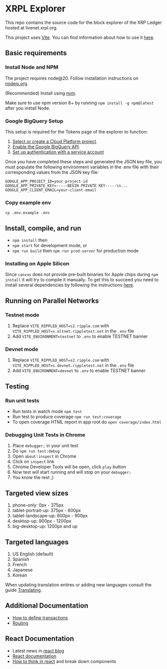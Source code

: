 # XRPL Explorer

This repo contains the source code for the block explorer of the XRP Ledger hosted at livenet.xrpl.org.

This project uses [Vite](https://vitejs.dev/). You can find information about how to use it [here](https://vitejs.dev/guide/cli.html).

## Basic requirements

### Install Node and NPM

The project requires node@20. Follow installation instructions on [nodejs.org](https://nodejs.org/en/).

(Recommended) Install using [nvm](https://github.com/nvm-sh/nvm).

Make sure to use npm version 8+ by running `npm install -g npm@latest` after you install Node.

### Google BigQuery Setup

This setup is required for the Tokens page of the explorer to function:

1.  [Select or create a Cloud Platform project][projects].
1.  [Enable the Google BigQuery API][enable_api].
1.  [Set up authentication with a service account][auth]

Once you have completed these steps and generated the JSON key file, you must populate the following environment variables in the .env file with their corresponding values from the JSON key file:

```
GOOGLE_APP_PROJECT_ID=your-project-id
GOOGLE_APP_PRIVATE_KEY=-----BEGIN PRIVATE KEY-----\n...
GOOGLE_APP_CLIENT_EMAIL=your-client-email
```

### Copy example env

`cp .env.example .env`

## Install, compile, and run

- `npm install` then
- `npm start` for development mode, or
- `npm run build` then `npm run prod-server` for production mode

### Installing on Apple Silicon

Since `canvas` does not provide pre-built binaries for Apple chips during `npm install` it will try to compile it manually. To get this to succeed you need to install several dependencies by following the instructions [here](https://github.com/Automattic/node-canvas#compiling).

## Running on Parallel Networks

### Testnet mode

1. Replace `VITE_RIPPLED_HOST=s2.ripple.com` with `VITE_RIPPLED_HOST=s.altnet.rippletest.net` in the `.env` file
1. Add `VITE_ENVIRONMENT=testnet` to `.env` to enable TESTNET banner

### Devnet mode

1. Replace `VITE_RIPPLED_HOST=s2.ripple.com` with `VITE_RIPPLED_HOST=s.devnet.rippletest.net` in the `.env` file
1. Add `VITE_ENVIRONMENT=devnet` to `.env` to enable TESTNET banner

## Testing

### Run unit tests

- Run tests in watch mode `npm test`
- Run test to produce coverage `npm run test:coverage`
- To open coverage HTML report in app root do `open coverage/index.html`

### Debugging Unit Tests in Chrome

1.  Place `debugger;` in your unit test
1.  Do `npm run test:debug`
1.  Open `about:inspect` in Chrome
1.  Click on `inspect` link
1.  Chrome Developer Tools will be open, click `play` button
1.  Now test will start running and will stop on your `debugger;`
1.  You know the rest ;)

## Targeted view sizes

1.  phone-only: 0px - 375px
1.  tablet-portrait-up: 375px - 600px
1.  tablet-landscape-up: 600px - 900px
1.  desktop-up: 900px - 1200px
1.  big-desktop-up: 1200px and up

## Targeted languages

1. US English (default)
1. Spanish
1. French
1. Japanese
1. Korean

When updating translation entires or adding new languages consult the guide [Translating](./docs/translating.md).

## Additional Documentation

- [How to define transactions](./src/containers/shared/components/Transaction/README.md)
- [Routing](./docs/routing.md)

## React Documentation

- Latest news in [react blog](https://reactjs.org/blog)
- [React documentation](https://reactjs.org/docs)
- [How to think in react](https://reactjs.org/docs/thinking-in-react.html) and break down components

[enable_api]: https://console.cloud.google.com/flows/enableapi?apiid=bigquery.googleapis.com
[projects]: https://console.cloud.google.com/project
[auth]: https://cloud.google.com/docs/authentication/getting-started
